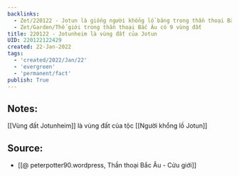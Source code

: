 ```yaml
---
backlinks:
  - Zet/220122 - Jotun là giống người khổng lồ băng trong thần thoại Bắc Âu
  - Zet/Garden/Thế giới trong thần thoại Bắc Âu có 9 vùng đất
title: 220122 - Jotunheim là vùng đất của Jotun
UID: 220122122429
created: 22-Jan-2022
tags:
  - 'created/2022/Jan/22'
  - 'evergreen'
  - 'permanent/fact'
publish: True
---
```

## Notes:
[[Vùng đất Jotunheim]] là vùng đất của tộc [[Người khổng lồ Jotun]]

## Source:
- [[@ peterpotter90.wordpress, Thần thoại Bắc Âu - Cửu giới]]


